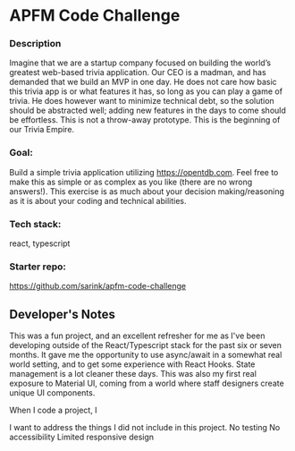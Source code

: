 # APFM Code Challenge

### Description
Imagine that we are a startup company focused on building the world’s greatest web-based trivia application. Our CEO is a madman, and has demanded that we build an MVP in one day. He does not care how basic this trivia app is or what features it has, so long as you can play a game of trivia. He does however want to minimize technical debt, so the solution should be abstracted well; adding new features in the days to come should be effortless. This is not a throw-away prototype. This is the beginning of our Trivia Empire.

### Goal:
Build a simple trivia application utilizing https://opentdb.com. Feel free to make this as simple or as complex as you like (there are no wrong answers!). This exercise is as much about your decision making/reasoning as it is about your coding and technical abilities.

### Tech stack:
react, typescript

### Starter repo:
https://github.com/sarink/apfm-code-challenge

## Developer's Notes
This was a fun project, and an excellent refresher for me as I've been developing outside of the React/Typescript stack for the past six or seven months. It gave me the opportunity to use async/await in a somewhat real world setting, and to get some experience with React Hooks. State management is a lot cleaner these days. This was also my first real exposure to Material UI, coming from a world where staff designers create unique UI components.

When I code a project, I 

I want to address the things I did not include in this project. 
No testing
No accessibility
Limited responsive design